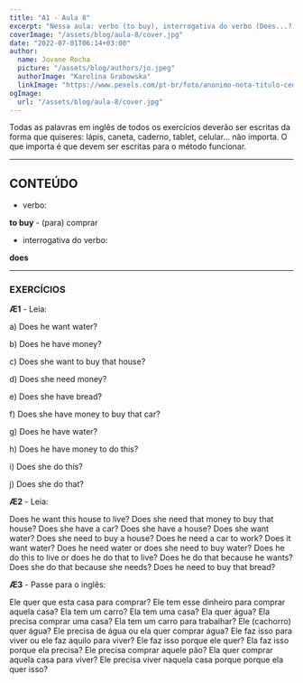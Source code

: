 ```yaml
---
title: "A1 - Aula 8"
excerpt: "Nessa aula: verbo (to buy), interrogativa do verbo (Does...?)."
coverImage: "/assets/blog/aula-8/cover.jpg"
date: "2022-07-01T06:14+03:00"
author:
  name: Jovane Rocha
  picture: "/assets/blog/authors/jo.jpeg"
  authorImage: "Karolina Grabowska"
  linkImage: "https://www.pexels.com/pt-br/foto/anonimo-nota-titulo-cedula-4386421/"
ogImage:
  url: "/assets/blog/aula-8/cover.jpg"
---
```


Todas as palavras em inglês de todos os exercícios deverão ser escritas da forma que quiseres:
lápis, caneta, caderno, tablet, celular... não importa. O que importa é
que devem ser escritas para o método funcionar.

---

## CONTEÚDO

- verbo:

**to buy** - (para) comprar

- interrogativa do verbo:

**does**

---

### EXERCÍCIOS

**Æ1** - Leia:

a) Does he want water?

b) Does he have money?

c) Does she want to buy that house?

d) Does she need money?

e) Does she have bread?

f) Does she have money to buy that car?

g) Does he have water?

h) Does he have money to do this?

i) Does she do this?

j) Does she do that?

**Æ2** - Leia:

Does he want this house to live? Does she need that money to buy that house?
Does she have a car? Does she have a house? Does she want water? Does she need to buy a house?
Does he need a car to work? Does it want water? Does he need water or does she need to buy water?
Does he do this to live or does he do that to live? Does he do that
because he wants? Does she do that because she needs? Does he need
to buy that bread?

**Æ3** - Passe para o inglês:

Ele quer que esta casa para comprar? Ele tem esse dinheiro para comprar aquela casa?
Ela tem um carro? Ela tem uma casa? Ela quer água? Ela precisa comprar uma casa?
Ela tem um carro para trabalhar? Ele (cachorro) quer água? Ele precisa de água ou ela quer comprar água?
Ele faz isso para viver ou ele faz aquilo para viver? Ele faz isso
porque ele quer? Ela faz isso porque ela precisa? Ele precisa
comprar aquele pão? Ela quer comprar aquela casa para viver? Ele
precisa viver naquela casa porque porque ela quer isso?
